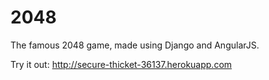 # 2048 

The famous 2048 game, made using Django and AngularJS.

Try it out: http://secure-thicket-36137.herokuapp.com